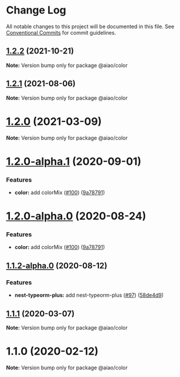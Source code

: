 # Change Log

All notable changes to this project will be documented in this file.
See [Conventional Commits](https://conventionalcommits.org) for commit guidelines.

## [1.2.2](https://github.com/aiao-io/aiao/compare/@aiao/color@1.2.0...@aiao/color@1.2.2) (2021-10-21)

**Note:** Version bump only for package @aiao/color





## [1.2.1](https://github.com/aiao-io/aiao/compare/@aiao/color@1.2.0-alpha.1...@aiao/color@1.2.1) (2021-08-06)

**Note:** Version bump only for package @aiao/color

# [1.2.0](https://github.com/aiao-io/aiao/compare/@aiao/color@1.2.0-alpha.1...@aiao/color@1.2.0) (2021-03-09)

**Note:** Version bump only for package @aiao/color

# [1.2.0-alpha.1](https://github.com/aiao-io/aiao/compare/@aiao/color@1.1.2-alpha.0...@aiao/color@1.2.0-alpha.1) (2020-09-01)

### Features

- **color:** add colorMix ([#100](https://github.com/aiao-io/aiao/issues/100)) ([9a78791](https://github.com/aiao-io/aiao/commit/9a787914527a202520d1079af59d56fbff7b7bcd))

# [1.2.0-alpha.0](https://github.com/aiao-io/aiao/compare/@aiao/color@1.1.2-alpha.0...@aiao/color@1.2.0-alpha.0) (2020-08-24)

### Features

- **color:** add colorMix ([#100](https://github.com/aiao-io/aiao/issues/100)) ([9a78791](https://github.com/aiao-io/aiao/commit/9a787914527a202520d1079af59d56fbff7b7bcd))

## [1.1.2-alpha.0](https://github.com/aiao-io/aiao/compare/@aiao/color@1.1.1...@aiao/color@1.1.2-alpha.0) (2020-08-12)

### Features

- **nest-typeorm-plus:** add nest-typeorm-plus ([#97](https://github.com/aiao-io/aiao/issues/97)) ([58de4d9](https://github.com/aiao-io/aiao/commit/58de4d9f6595824d86f59d4018ea4065c84f58fa))

## [1.1.1](https://github.com/aiao-io/aiao/compare/@aiao/color@1.1.0...@aiao/color@1.1.1) (2020-03-07)

**Note:** Version bump only for package @aiao/color

# 1.1.0 (2020-02-12)

**Note:** Version bump only for package @aiao/color
